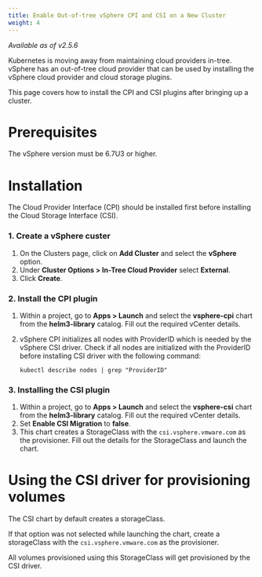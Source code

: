 ```yaml
---
title: Enable Out-of-tree vSphere CPI and CSI on a New Cluster
weight: 4
---
```

_Available as of v2.5.6_

Kubernetes is moving away from maintaining cloud providers in-tree. vSphere has an out-of-tree cloud provider that can be used by installing the vSphere cloud provider and cloud storage plugins.

This page covers how to install the CPI and CSI plugins after bringing up a cluster.

# Prerequisites

The vSphere version must be 6.7U3 or higher. 

# Installation

The Cloud Provider Interface (CPI) should be installed first before installing the Cloud Storage Interface (CSI).

### 1. Create a vSphere custer

1. On the Clusters page, click on **Add Cluster** and select the **vSphere** option.
1. Under **Cluster Options > In-Tree Cloud Provider** select **External**.
1. Click **Create**.

### 2. Install the CPI plugin

1. Within a project, go to **Apps > Launch** and select the **vsphere-cpi** chart from the **helm3-library** catalog. Fill out the required vCenter details.
1. vSphere CPI initializes all nodes with ProviderID which is needed by the vSphere CSI driver. Check if all nodes are initialized with the ProviderID before installing CSI driver with the following command:

	```
	kubectl describe nodes | grep "ProviderID"
	```

### 3. Installing the CSI plugin

1. Within a project, go to **Apps > Launch** and select the **vsphere-csi** chart from the **helm3-library** catalog. Fill out the required vCenter details.
2. Set **Enable CSI Migration** to **false**.
3. This chart creates a StorageClass with the `csi.vsphere.vmware.com` as the provisioner. Fill out the details for the StorageClass and launch the chart.


# Using the CSI driver for provisioning volumes

The CSI chart by default creates a storageClass.

If that option was not selected while launching the chart, create a storageClass with the `csi.vsphere.vmware.com` as the provisioner.

All volumes provisioned using this StorageClass will get provisioned by the CSI driver.